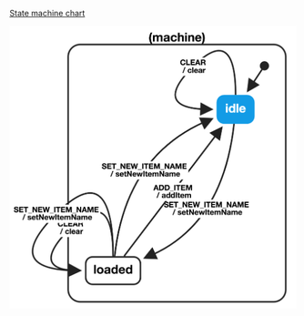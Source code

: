 [State machine chart](https://musing-rosalind-2ce8e7.netlify.com/?machine=%7B%22initial%22%3A%22idle%22%2C%22states%22%3A%7B%22idle%22%3A%7B%22on%22%3A%7B%22CLEAR%22%3A%7B%22idle%22%3A%7B%22actions%22%3A%5B%22clear%22%5D%7D%7D%2C%22SET_NEW_ITEM_NAME%22%3A%7B%22loaded%22%3A%7B%22actions%22%3A%5B%22setNewItemName%22%5D%7D%7D%7D%7D%2C%22loaded%22%3A%7B%22on%22%3A%7B%22ADD_ITEM%22%3A%7B%22idle%22%3A%7B%22actions%22%3A%5B%22addItem%22%5D%7D%7D%2C%22CLEAR%22%3A%7B%22loaded%22%3A%7B%22actions%22%3A%5B%22clear%22%5D%7D%7D%2C%22SET_NEW_ITEM_NAME%22%3A%7B%22loaded%22%3A%7B%22actions%22%3A%5B%22setNewItemName%22%5D%7D%2C%22idle%22%3A%7B%22actions%22%3A%5B%22setNewItemName%22%5D%7D%7D%7D%7D%7D%7D)

![The state chart for this fininte state machine](./state-chart.png)
